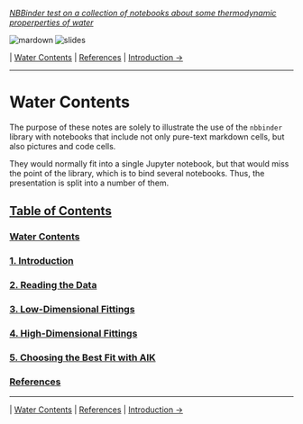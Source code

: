 <!--HEADER-->
[*NBBinder test on a collection of notebooks about some thermodynamic properperties of water*](https://github.com/rmsrosa/nbbinder)

<!--BADGES-->
<a href="https://nbviewer.jupyter.org/github/rmsrosa/nbbinder/blob/master/tests/nb_builds/nb_water_md/00.00-Water_Contents.md"><img align="left" src="https://img.shields.io/badge/view-markdown-orange" alt="mardown" title="View Markdown"></a>
&nbsp;<a href="https://nbviewer.jupyter.org/github/rmsrosa/nbbinder/blob/master/tests/nb_builds/nb_water_slides/00.00-Water_Contents.slides.html"><img align="left" src="https://img.shields.io/badge/view-slides-darkgreen" alt="slides" title="View Slides"></a>
&nbsp;

<!--NAVIGATOR-->
| [Water Contents](00.00-Water_Contents.md) | [References](BA.00-References.md) | [Introduction ->](01.00-Introduction.md)

---


# Water Contents

The purpose of these notes are solely to illustrate the use of the `nbbinder` library with notebooks that include not only pure-text markdown cells, but also pictures and code cells. 

They would normally fit into a single Jupyter notebook, but that would miss the point of the library, which is to bind several notebooks. Thus, the presentation is split into a number of them.

<!--TABLE_OF_CONTENTS-->
## [Table of Contents](#)

### [Water Contents](00.00-Water_Contents.md)

### [1. Introduction](01.00-Introduction.md)

### [2. Reading the Data](02.00-Data.md)

### [3. Low-Dimensional Fittings](03.00-Low_Dim_Fittings.md)

### [4. High-Dimensional Fittings](04.00-High_Dim_Fittings.md)

### [5. Choosing the Best Fit with AIK](05.00-Best_AIC_Fitting.md)

### [References](BA.00-References.md)



<!--NAVIGATOR-->

---
| [Water Contents](00.00-Water_Contents.md) | [References](BA.00-References.md) | [Introduction ->](01.00-Introduction.md)
